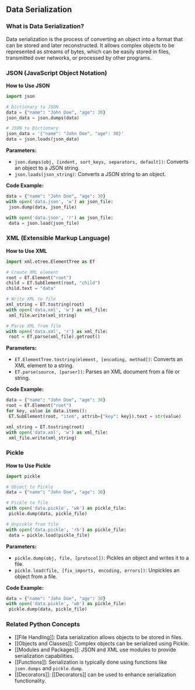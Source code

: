 ## Data Serialization

### What is Data Serialization?
Data serialization is the process of converting an object into a format that can be stored and later reconstructed. It allows complex objects to be represented as streams of bytes, which can be easily stored in files, transmitted over networks, or processed by other programs.

### JSON (JavaScript Object Notation)

**How to Use JSON**
```python
import json

# Dictionary to JSON
data = {"name": "John Doe", "age": 30}
json_data = json.dumps(data)

# JSON to Dictionary
json_data = '{"name": "John Doe", "age": 30}'
data = json.loads(json_data)
```

**Parameters:**
- `json.dumps(obj, [indent, sort_keys, separators, default])`: Converts an object to a JSON string.
- `json.loads(json_string)`: Converts a JSON string to an object.

**Code Example:**
```python
data = {"name": "John Doe", "age": 30}
with open('data.json', 'w') as json_file:
 json.dump(data, json_file)

with open('data.json', 'r') as json_file:
 data = json.load(json_file)
```

### XML (Extensible Markup Language)

**How to Use XML**
```python
import xml.etree.ElementTree as ET

# Create XML element
root = ET.Element("root")
child = ET.SubElement(root, "child")
child.text = "data"

# Write XML to file
xml_string = ET.tostring(root)
with open('data.xml', 'w') as xml_file:
 xml_file.write(xml_string)

# Parse XML from file
with open('data.xml', 'r') as xml_file:
 root = ET.parse(xml_file).getroot()
```

**Parameters:**
- `ET.ElementTree.tostring(element, [encoding, method])`: Converts an XML element to a string.
- `ET.parse(source, [parser])`: Parses an XML document from a file or string.

**Code Example:**
```python
data = {"name": "John Doe", "age": 30}
root = ET.Element("root")
for key, value in data.items():
 ET.SubElement(root, "item", attrib={"key": key}).text = str(value)

xml_string = ET.tostring(root)
with open('data.xml', 'w') as xml_file:
 xml_file.write(xml_string)
```

### Pickle

**How to Use Pickle**
```python
import pickle

# Object to Pickle
data = {"name": "John Doe", "age": 30}

# Pickle to file
with open('data.pickle', 'wb') as pickle_file:
 pickle.dump(data, pickle_file)

# Unpickle from file
with open('data.pickle', 'rb') as pickle_file:
 data = pickle.load(pickle_file)
```

**Parameters:**
- `pickle.dump(obj, file, [protocol])`: Pickles an object and writes it to a file.
- `pickle.load(file, [fix_imports, encoding, errors])`: Unpickles an object from a file.

**Code Example:**
```python
data = {"name": "John Doe", "age": 30}
with open('data.pickle', 'wb') as pickle_file:
 pickle.dump(data, pickle_file)
```

### Related Python Concepts

- [[File Handling]]: Data serialization allows objects to be stored in files.
- [[Objects and Classes]]: Complex objects can be serialized using Pickle.
- [[Modules and Packages]]: JSON and XML use modules to provide serialization capabilities.
- [[Functions]]: Serialization is typically done using functions like `json.dumps` and `pickle.dump`.
- [[Decorators]]: [[Decorators]] can be used to enhance serialization functionality.